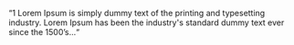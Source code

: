 ---
---

“1 Lorem Ipsum is simply dummy text of the printing and typesetting industry. Lorem Ipsum has been the industry's standard dummy text ever since the 1500’s...“
